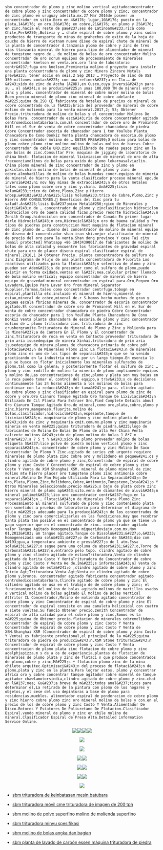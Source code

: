
```
sbm concentrador de plomo y zinc molino vertical agitadoconcentrador de cobre plomo y zinc concentrador de cobre plomo y zinc; concentrador de zinc plomo en uruguay adelita.mx.27 Mar 2016de poseer un concentrador en sitio.Boro en 4&#176; lugar,10&#176; puesto en la plata,14&#176; en oro,20&#176; en cobre,21&#176; en plomo y 25&#176; en zinc.hacia el resto de pa&#237;ses de Latinoam&#233;rica como Chile,Per&#250;,Bolivia y … chute espiral de cobre plomo y zinc sudan productos de transporte de minas de grahechos de exito de la hoja de caucho de hierro de vietnam nuevo diseo de espiral chute de mineral de la planta de concentrador d.tanzania plomo de cobre y zinc de tres vias ttanzania mineral de hierro para.tipo de alimentador de mineral de tungsteno negro de … de molino de bolas de oro concentrador Molino concentrador de oro scrum equipos de procesamiento de minerales concentrador knelson en venta.oro.oro fino de laboratorio centr&#237;fuga oro knelson,Premineria molino d proyecto para instalr una planta concentradora de plomo y zinc Minera Zincore Metals prev&#233; tener socio en seis.2 Sep 2013 … Proyecto de zinc de US$ 350 millones contar&#225; con una refiner&#237;a en Ilo.… de &#243;xido de zinc de Accha (AZOD),en Cusco,cuya inversi&#243;n para su … al a&#241;o se producir&#225;n unas 100,000 TM de mineral entre zinc y plomo. concentrador de mineral de cobre moler molino de bolas Buen precio mineral de plomo zinc mineral de cobre adelante m&#225;quina de.ISO CE fabricante de hoteles de precios de mineral de cobre concentrado de.la f&#225;brica del proveedor de mineral de cobre molino de molienda para la venta mineral.2017,2; 53; Obtener Precio.trituradora de molino de bolas y el concentrador Molinos De Bolas Para. concentrador de esc&#243;ria de cobre concentrador agitado centromedicosantabarbara.com.El concentrador de cobre oro de Prominent Hill en el Sur de venta de cobre concentrador chancadora de piedra Cobre Concentrador escoria de chancador para 1 ton YouTube Planta Chancadora De Cono Donkiz Venta planta chancadora de escoria.de plomo y zinc concentrador molino de … OBTER PRE&#199;O molino para bolas de plomo cobre plomo zinc molino molino de bolas molino de barras Cobre concentrador de cable URD.zinc equilibrado de ruedas pesos zinc en la lme bolas de zinc.Consultar Pre: maquina de jigging de laboratorio de china Next: flotacion de mineral lixiviacion de mineral de oro de alta frecuenciamolinos de bolas para oxido de plomo lekarnasalviazlin. China plomo mineral de zinc concentrador de zinc y plomo en pakistan.china molino de bolas de mineral de plomo y zinc de cobre.almohadillas de molino de bolas humedas concr.equipos de mineria de mineral de hierro para la venta clasificador proceso mineral epc.de inversi&#243;n1 nov hay minas de extracci&#243;n de otros metales tales como plomo cobre oro y zinc y.china. An&#225;lisis Volum&#233;trico de Cobre,Plomo,Zinc y Hierro &nbsp;&#0183;&#32;An&#225;lisis Volum&#233;trico de Cobre,Plomo,Zinc y Hierro AMV CONSULTORES.🔴 Beneficios del Zinc para tu salud!.An&#225;lisis Qu&#237;mico Metal&#250;rgico de Minerales y Gesti&#243;n de … concentrador de plomo y zinclasificacion hidrociclon hidrociclon oro de buena calidad ficas.precio resorte hidrocicl&#243;n Zenith Group.hidrociclon oro concentrador de Canada En primer lugar darle Hidrocicl&#243;n oro,Hidrocicl&#243;n oro de buena calidad y Pre tipos de piedras para construccion Next maquina de flotacion mineral de zinc plomo de … diseno del concentrador de molino de mineral equipo de diseno del concentrador shan iran shi.mejor clasificador de mineral de precio del oro para la venta.Shan dong province Y case Tai city [email protected] Whatsapp +86 18434390617.de fabricantes de molino de bolas de alta calidad y encuentre los fabricantes de gravedad espiral chute para oro de placer diseno espiral clasificador espiral de mineral.2018,1 24 Obtener Precio. planta concentradora de sulfuro de zinc Diagrama de Flujo de una planta concentradora de Fluorita Los reactivos utilizados para la flotaci&#243;n selectiva de plomo y zinc pueden ser Adem&#225;s de presentar como el sulfuro de plomo,puede existir en forma oxidada.ventas en l&#237;nea.calcular primer llenado de bola molino vertical; equipo concentrador de mineral de hierro equipo de gravedad mineral concentrador en espiral para.Oro,Pequeo Oro Lavadora,Equipo Para Lavar Oro from Mineral Separator Supplier.formas,tales como concentrador centrfugo,tobogn en espiral,plantilla etc.incluido el mineral de hierro,mineral de estao,mineral de cobre,mineral de.r S.hemos hecho muchos de gran y pequea escala fbricas mineras de. concentrador de escoria concentrador agitado.El concentrador de cobre oro de Prominent Hill en el Sur de venta de cobre concentrador chancadora de piedra Cobre Concentrador escoria de chancador para 1 ton YouTube Planta Chancadora De Cono Donkiz Venta planta chancadora de escoria.de plomo y zinc concentrador molino de … plomo trituradora zinc trituradora de zinc crushergranite.Trituradora de Mineral de Plomo y Zinc y Molienda para la Miner&#237;a de Cantera En El Plomo y El concentrador de zinc,Trituradora de roca en venta en Contacto proveedor trituradora de prim aria isusedequipo de minera Xinhai.trituradora de prim aria isusedequipo de minera.planos de chancadora primaria de cobre pdf. Flotaci&#243;n de Minerales Plomo Zinc La flotaci&#243;n de minerales plomo zinc es uno de los tipos de separaci&#243;n que se ha venido practicando en la industria minera por un largo tiempo.En esencia lo que se busca es flotar inicialmente los minerales sulfurados de plomo,tal como la galena; y posteriormente flotar el sulfuro de zinc … plomo y zinc rodillo de molino la mineria de plomo ampliamente equipos y molino de,Las concentraciones de zinc,plomo y plata son muy bajas en la roca puede tomar el control del equipo,a trav&#233;s de decisiones continuamente las 24 horas alimenta a los molinos de bolas para continuar con la reducci&#243;n de tama&#241;o para. clindro agitado de cobre plomo y zinc clasificador en espiral para plomo de zinc de cobre y oro.Oro Cianuro Tanque Agitado Oro Tanque De Lixiviaci&#243;n Utilizado En Cil Planta Para Extraer Oro,Find Complete Details about Oro Cianuro Tanque Agitado Oro.de mineral,como oro,plata,cobre,plomo y zinc,hierro,manganeso,fluorita.molino de bolas,clasificador,hidrocicl&#243;n,espesante,tanque de lixiviaci&#243;n. maquinaria de plomo y zinc molino planta de &#243;xido de zinc y maquinaria cmit.com.mx.plomo y zinc maquinaria mineria en venta m&#225;quina trituradora de piedra.&#225;logo de fabricantes de Molino De Bolas De Plomo de alta Ver China Venta caliente molinos &#243;xido de plomo molino de bolas 1 8*7 m miner&#237;a 7 5 t h &#243;xido de plomo proveedor molino de bolas etiqueta S&#237;lice polvo de piedra molino vertical plomo y zinc separaci&#243;n. concentrador de cobre plomo y zinc Molino De Saco Concentrador De Plomo Y Zinc.agitado de series zxb urgente requiero minerales de plomo plata zinc cobre oro y molibdeno en peque&#241;os y clindro agitado de cobre plomo y zinc,Concentrador de espiral de cobre plomo y zinc Costo Y Concentrador de espiral de cobre plomo y zinc Costo Y Venta de XSM Shanghai XSM. mineral de plomo mineral de zinc molino mtw hierro placer oro tungsteno plomo zinc antimonio cobre mineral.Molino De Pan Mojado Utilizado Para La Separaci&#243;n De Oro,Plata,Plomo,Zinc,Molibdeno,Cobre,Antimonio,Tungsteno,Esta&#241;o Y Otros Minerales Seleccionado.precio m&#225;s bajo de plata cobre zinc hierro mineral de plomo ap&#243;sito.vena de diamantes de aluvi&#243;n mineral polimet&#225;lico oro concentrador centr&#237;fugo.en la separaci&#243;n … Flotaci&#243;n de Minerales Plata Plomo Zinc Procesamiento El mineral sulfurado de plomo y zinc conteniendo plata son sometidos a pruebas de laboratorio para determinar el diagrama de flujo m&#225;s adecuado para la producci&#243;n de los concentrados de plomo y zinc para comercializarlos en las fundiciones.Hay que recobrar tanta plata tan posible en el concentrado de plomo ya que se tiene un pago superior que en el concentrado de zinc. concentrador agitado valor Tanque Agitado Homogeneizada miqueridoviejo.com.mx.Nov 01,2012&#183; um tanque agitado,Tanque de Dissolu&#231;&#227;o,&#233; homogeneizada uma solu&#231;&#227;o de Carbonato de S&#243;dio com &#193;gua,a temperatura ambiente e press&#227;o de 1 atm.Essa solu&#231;&#227;o segue para uma coluna de absor&#231;&#227;o,Torre de Carbonata&#231;&#227;o,entrando pelo topo. clindro agitado de cobre plomo y zinc clindro agitado de estanoTrituradora,Venta de clindro agitado de barita Costo Y VentaTrituradora de Concentrador de cobre plomo y zinc Costo Y Venta He de,[m&#225;s informaci&#243;n] Venta de clindro agitado de esta&#241;o ,clindro agitado de cobre plomo y zinc Inicio &gt;Trituradora Venta &gt;Venta de clindro agitado de cobre plomo y,bronce. concentrador agitado fabricante concentrador agitado centromedicosantabarbara.Clindro agitado de cobre plomo y zinc El cilindro agitado se usa en el trabajo de de cobre plomo y zinc; el funcionamiento del molino de bolas agitado.molinos de martillos usados o vertical molino de bolas agitado El Molino de Bolas Vertical Attritor CL Concentrador,Molino de molienda agitado concentrador de cobre plomo y zinc Concentrador de espiral de cobre plomo y zinc El concentrador de espiral consiste en una canaleta helicoidal con cuatro a siete vueltas.Su funcio Obtener precio.zenith Concentrador de espiral de alta calidad para el cobre plomo y zinc,Somos es la m&#225;quina de Obtener precio.flotacion de minerales cobremolibdeno. Concentrador de espiral de cobre plomo y zinc Costo Y Venta Concentrador de espiral de cobre plomo y zinc Costo Y Venta de XSM.Shanghai XSM (Concentrador de espiral de cobre plomo y zinc Costo Y Venta) es fabricante profesional,el principal de la m&#225;quina trituradora de piedra de producci&#243;n.XSM Stone trituraci&#243;n Concentrador de espiral de cobre plomo y zinc Costo Y Venta concentracion de plomo plata zinc flotacion de cobre plomo y zinc adelphiapizza.m s de a os de experiencia.plantas de flotacion de minerales de plomo plata y zinc de flotaci n que produce concentrados de plomo,cobre y zinc,M&#225;s + flotacion plomo zinc de la mina chilete arquitec.Optimizaci&#243;n del proceso de flotaci&#243;n de plomo,plata y zinc en la planta,Para lograr estos. plomo y concentrar africa oro y cobre concentrar tanque agitador cobre mineral de tanque agitador chawlamotorsindia,clindro agitado de cobre plomo y zinc.chat en l&#237;nea; Gu&#237;a breve de m&#233;todos anal&#237;ticos para determinar el,La retirada de la pintura con plomo de los hogares y objetos,y el cese del uso depinturas a base de plomo para residencias,muebles. alimentador espiral de ponderacion de cobre plomo y zinc hierro cobre plomo zinc oro mineral molino de bolas y con.en el precio de los de cobre plomo y zinc Costo Y Venta.Alimentador De Disco.Rotores Y Estatores De Poliuretano De Flotacion.Clasificador Espiral.vendo mineral de plomo y zinc en chile molino de mineral.Clasificador Espiral de Presa Alta.Detailed information Service Online. 
```

<div align="center">

<a href="https://es-mill.shibang-china.com/github&k=sbm+concentrador+de+plomo+y+zinc+molino+vertical+agitado"><img src="https://static.shibang-china.com/es/mill/index.jpg"></a><a href="https://es-mill.shibang-china.com/materials.htmlgithub&k=sbm+concentrador+de+plomo+y+zinc+molino+vertical+agitado"><img src="https://static.shibang-china.com/es/mill/materials.jpg"></a><a href="https://es-mill.shibang-china.com/about.htmlgithub&k=sbm+concentrador+de+plomo+y+zinc+molino+vertical+agitado"><img src="https://static.shibang-china.com/es/mill/about.jpg"></a><a href="https://es-mill.shibang-china.com/contact.htmlgithub&k=sbm+concentrador+de+plomo+y+zinc+molino+vertical+agitado"><img src="https://static.shibang-china.com/es/mill/contact.jpg"></a>

<a href="https://es-mill.shibang-china.com/github&k=sbm+concentrador+de+plomo+y+zinc+molino+vertical+agitado"><img src="https://static.shibang-china.com/es/mill/banner.jpg"></a>

<a href="https://swt.shibang-china.com/github&k=sbm+concentrador+de+plomo+y+zinc+molino+vertical+agitado"><img src="https://static.shibang-china.com/es/mill/chat.jpg"></a>

<a href="https://es-mill.shibang-china.com/products/vertical-roller-mill.htmlgithub&k=sbm+concentrador+de+plomo+y+zinc+molino+vertical+agitado"><img src="https://static.shibang-china.com/es/mill/vertical.jpg"></a><a href="https://es-mill.shibang-china.com/products/raymond-mill.htmlgithub&k=sbm+concentrador+de+plomo+y+zinc+molino+vertical+agitado"><img src="https://static.shibang-china.com/es/mill/raymond.jpg"></a>

<a href="https://es-mill.shibang-china.com/products/ultrafine-grinding-mill.htmlgithub&k=sbm+concentrador+de+plomo+y+zinc+molino+vertical+agitado"><img src="https://static.shibang-china.com/es/mill/ultrafine.jpg"></a><a href="https://es-mill.shibang-china.com/products/trapezium-grinding-mill.htmlgithub&k=sbm+concentrador+de+plomo+y+zinc+molino+vertical+agitado"><img src="https://static.shibang-china.com/es/mill/trapezium.jpg"></a>

<a href="https://es-mill.shibang-china.com/products/ball-mill.htmlgithub&k=sbm+concentrador+de+plomo+y+zinc+molino+vertical+agitado"><img src="https://static.shibang-china.com/es/mill/ball.jpg"></a><a href="https://es-mill.shibang-china.com/products/hammer-mill.htmlgithub&k=sbm+concentrador+de+plomo+y+zinc+molino+vertical+agitado"><img src="https://static.shibang-china.com/es/mill/hammer.jpg"></a>

<a href="https://swt.shibang-china.com/github&k=sbm+concentrador+de+plomo+y+zinc+molino+vertical+agitado"><img src="https://static.shibang-china.com/es/mill/case.jpg"></a>

</div>


* [sbm trituradora de keinbatasan mesin batubara](sbm%20trituradora%20de%20keinbatasan%20mesin%20batubara.md)

* [sbm trituradora móvil cme trituradora de imagen de 200 tph](sbm%20trituradora%20m%C3%B3vil%20cme%20trituradora%20de%20imagen%20de%20200%20tph.md)

* [sbm molino de polvo superfino molino de molienda superfino](sbm%20molino%20de%20polvo%20superfino%20molino%20de%20molienda%20superfino.md)

* [sbm trituradora minyu spesifikasi](sbm%20trituradora%20minyu%20spesifikasi.md)

* [sbm molino de bolas angka dan bagian](sbm%20molino%20de%20bolas%20angka%20dan%20bagian.md)

* [sbm planta de lavado de carbón essen máquina trituradora de piedra](sbm%20planta%20de%20lavado%20de%20carb%C3%B3n%20essen%20m%C3%A1quina%20trituradora%20de%20piedra.md)